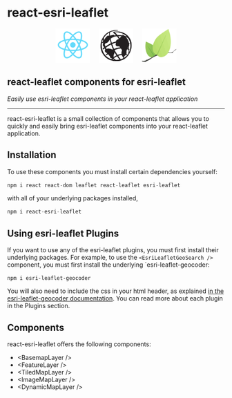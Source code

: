# react-esri-leaflet

<p align="center">
   <img src="/assets/react-logo.png" width="80px">&nbsp;&nbsp;&nbsp;&nbsp;
   <img src="/assets/esri-logo.png" width="80px">&nbsp;&nbsp;&nbsp;&nbsp;
   <img src="/assets/leaflet-logo.png" width="80px">
</p>

## react-leaflet components for esri-leaflet
*Easily use esri-leaflet components in your react-leaflet application*
<hr>

react-esri-leaflet is a small collection of components that allows you to quickly and easily bring esri-leaflet components into your react-leaflet application.

## Installation

To use these components you must install certain dependencies yourself:

````javascript
npm i react react-dom leaflet react-leaflet esri-leaflet
````

with all of your underlying packages installed,

````javascript
npm i react-esri-leaflet
````

## Using esri-leaflet Plugins

If you want to use any of the esri-leaflet plugins, you must first install their underlying packages.  For example, to use the `<EsriLeafletGeoSearch />` component, you must first install the underlying `esri-leaflet-geocoder:

````javscript
npm i esri-leaflet-geocoder
````

You will also need to include the css in your html header, as explained [in the esri-leaflet-geocoder documentation](https://github.com/Esri/esri-leaflet-geocoder).  You can read more about each plugin in the Plugins section.

## Components

react-esri-leaflet offers the following components:

- &lt;BasemapLayer /&gt;
- &lt;FeatureLayer /&gt;
- &lt;TiledMapLayer /&gt;
- &lt;ImageMapLayer /&gt;
- &lt;DynamicMapLayer /&gt;